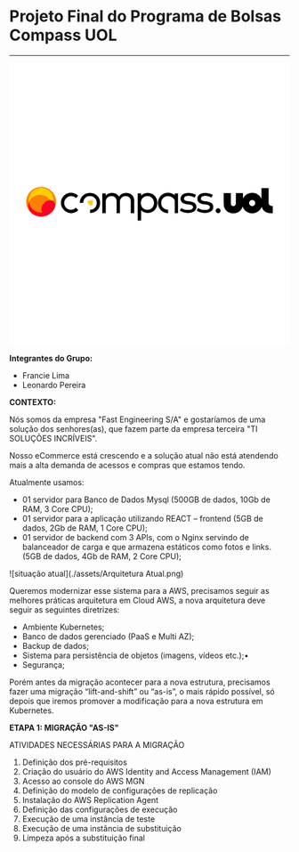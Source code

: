 # Projeto Final do Programa de Bolsas Compass UOL
___
  ![logo-compass](./assets/LogoCompassUol.png)

**Integrantes do Grupo:**
* Francie Lima
* Leonardo Pereira

**CONTEXTO:**

Nós somos da empresa "Fast Engineering S/A" e gostaríamos de uma solução dos senhores(as), que fazem parte da empresa terceira "TI SOLUÇÕES INCRÍVEIS".

Nosso eCommerce está crescendo e a solução atual não está atendendo mais a alta demanda de acessos e compras que estamos tendo.

Atualmente usamos:
* 01 servidor para Banco de Dados Mysql (500GB de dados, 10Gb de RAM, 3 Core CPU);
* 01 servidor para a aplicação utilizando REACT – frontend (5GB de dados, 2Gb de RAM, 1 Core CPU);
* 01 servidor de backend com 3 APIs, com o Nginx servindo de balanceador de carga e que armazena estáticos como fotos e links. (5GB de dados, 4Gb de RAM, 2 Core CPU);

![situação atual](./assets/Arquitetura Atual.png)

Queremos modernizar esse sistema para a AWS, precisamos seguir as melhores práticas arquitetura em Cloud AWS, a nova arquitetura deve seguir as seguintes diretrizes:

* Ambiente Kubernetes;
* Banco de dados gerenciado (PaaS e Multi AZ);
* Backup de dados;
* Sistema para persistência de objetos (imagens, vídeos etc.);•
* Segurança;

Porém antes da migração acontecer para a nova estrutura, precisamos fazer uma migração “lift-and-shift” ou “as-is”, o mais rápido possível, só depois que iremos promover a modificação para a nova estrutura em Kubernetes.

**ETAPA 1: MIGRAÇÃO "AS-IS"**

ATIVIDADES NECESSÁRIAS PARA A MIGRAÇÃO

1. Definição dos pré-requisitos
2. Criação do usuário do AWS Identity and Access Management (IAM)
3. Acesso ao console do AWS MGN
4. Definição do modelo de configurações de replicação
5. Instalação do AWS Replication Agent
6. Definição das configurações de execução
7. Execução de uma instância de teste
8. Execução de uma instância de substituição
9. Limpeza após a substituição final

